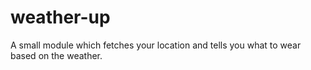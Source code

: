 # weather-up
A small module which fetches your location and tells you what to wear based on the weather. 
